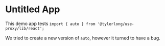 # Untitled App

This demo app tests `import { auto } from '@tylerlong/use-proxy/lib/react';`

We tried to create a new version of `auto`, however it turned to have a bug.
